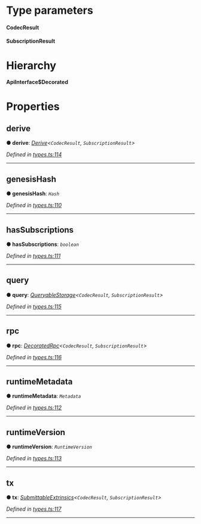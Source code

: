 

# Type parameters
#### CodecResult 
#### SubscriptionResult 
# Hierarchy

**ApiInterface$Decorated**

# Properties

<a id="derive"></a>

##  derive

**● derive**: *[Derive](_types_.derive.md)<`CodecResult`, `SubscriptionResult`>*

*Defined in [types.ts:114](https://github.com/polkadot-js/api/blob/c1a6f02/packages/api/src/types.ts#L114)*

___
<a id="genesishash"></a>

##  genesisHash

**● genesisHash**: *`Hash`*

*Defined in [types.ts:110](https://github.com/polkadot-js/api/blob/c1a6f02/packages/api/src/types.ts#L110)*

___
<a id="hassubscriptions"></a>

##  hasSubscriptions

**● hasSubscriptions**: *`boolean`*

*Defined in [types.ts:111](https://github.com/polkadot-js/api/blob/c1a6f02/packages/api/src/types.ts#L111)*

___
<a id="query"></a>

##  query

**● query**: *[QueryableStorage](_types_.queryablestorage.md)<`CodecResult`, `SubscriptionResult`>*

*Defined in [types.ts:115](https://github.com/polkadot-js/api/blob/c1a6f02/packages/api/src/types.ts#L115)*

___
<a id="rpc"></a>

##  rpc

**● rpc**: *[DecoratedRpc](_types_.decoratedrpc.md)<`CodecResult`, `SubscriptionResult`>*

*Defined in [types.ts:116](https://github.com/polkadot-js/api/blob/c1a6f02/packages/api/src/types.ts#L116)*

___
<a id="runtimemetadata"></a>

##  runtimeMetadata

**● runtimeMetadata**: *`Metadata`*

*Defined in [types.ts:112](https://github.com/polkadot-js/api/blob/c1a6f02/packages/api/src/types.ts#L112)*

___
<a id="runtimeversion"></a>

##  runtimeVersion

**● runtimeVersion**: *`RuntimeVersion`*

*Defined in [types.ts:113](https://github.com/polkadot-js/api/blob/c1a6f02/packages/api/src/types.ts#L113)*

___
<a id="tx"></a>

##  tx

**● tx**: *[SubmittableExtrinsics](_types_.submittableextrinsics.md)<`CodecResult`, `SubscriptionResult`>*

*Defined in [types.ts:117](https://github.com/polkadot-js/api/blob/c1a6f02/packages/api/src/types.ts#L117)*

___

